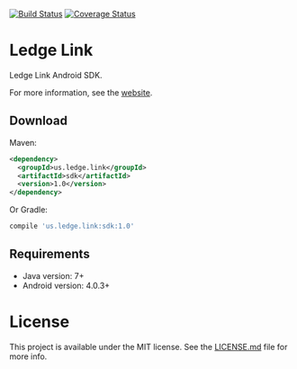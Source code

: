 [![Build Status](https://travis-ci.com/itabulous/ledgelinksdk_android.svg?token=qo11VUxzPNUqYf96JsWf)](https://travis-ci.com/itabulous/ledgelinksdk_android)
[![Coverage Status](https://coveralls.io/repos/github/itabulous/ledgelinksdk_android/badge.svg?branch=master&t=CnCHgb)](https://coveralls.io/github/itabulous/ledgelinksdk_android?branch=master)

# Ledge Link
Ledge Link Android SDK.

For more information, see the [website](https://www.ledge.me/).

## Download

Maven:

```xml
<dependency>
  <groupId>us.ledge.link</groupId>
  <artifactId>sdk</artifactId>
  <version>1.0</version>
</dependency>
```

Or Gradle:

```groovy
compile 'us.ledge.link:sdk:1.0'
```

## Requirements

* Java version: 7+
* Android version: 4.0.3+

# License

This project is available under the MIT license. See the [LICENSE.md](LICENSE) file for more info.
